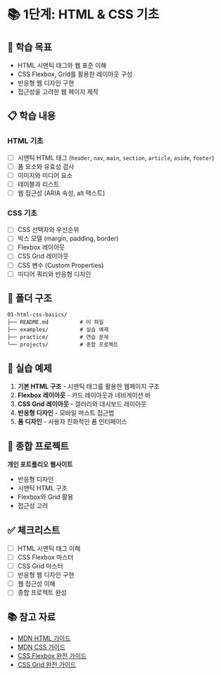 # 📚 1단계: HTML & CSS 기초

## 🎯 학습 목표
- HTML 시맨틱 태그와 웹 표준 이해
- CSS Flexbox, Grid를 활용한 레이아웃 구성
- 반응형 웹 디자인 구현
- 접근성을 고려한 웹 페이지 제작

## 📋 학습 내용

### HTML 기초
- [ ] 시맨틱 HTML 태그 (`header`, `nav`, `main`, `section`, `article`, `aside`, `footer`)
- [ ] 폼 요소와 유효성 검사
- [ ] 이미지와 미디어 요소
- [ ] 테이블과 리스트
- [ ] 웹 접근성 (ARIA 속성, alt 텍스트)

### CSS 기초
- [ ] CSS 선택자와 우선순위
- [ ] 박스 모델 (margin, padding, border)
- [ ] Flexbox 레이아웃
- [ ] CSS Grid 레이아웃
- [ ] CSS 변수 (Custom Properties)
- [ ] 미디어 쿼리와 반응형 디자인

## 📁 폴더 구조
```
01-html-css-basics/
├── README.md          # 이 파일
├── examples/          # 실습 예제
├── practice/          # 연습 문제
└── projects/          # 종합 프로젝트
```

## 🚀 실습 예제
1. **기본 HTML 구조** - 시맨틱 태그를 활용한 웹페이지 구조
2. **Flexbox 레이아웃** - 카드 레이아웃과 네비게이션 바
3. **CSS Grid 레이아웃** - 갤러리와 대시보드 레이아웃
4. **반응형 디자인** - 모바일 퍼스트 접근법
5. **폼 디자인** - 사용자 친화적인 폼 인터페이스

## 🎨 종합 프로젝트
**개인 포트폴리오 웹사이트**
- 반응형 디자인
- 시맨틱 HTML 구조
- Flexbox와 Grid 활용
- 접근성 고려

## ✅ 체크리스트
- [ ] HTML 시맨틱 태그 이해
- [ ] CSS Flexbox 마스터
- [ ] CSS Grid 마스터
- [ ] 반응형 웹 디자인 구현
- [ ] 웹 접근성 이해
- [ ] 종합 프로젝트 완성

## 📚 참고 자료
- [MDN HTML 가이드](https://developer.mozilla.org/ko/docs/Learn/HTML)
- [MDN CSS 가이드](https://developer.mozilla.org/ko/docs/Learn/CSS)
- [CSS Flexbox 완전 가이드](https://css-tricks.com/snippets/css/a-guide-to-flexbox/)
- [CSS Grid 완전 가이드](https://css-tricks.com/snippets/css/complete-guide-grid/) 